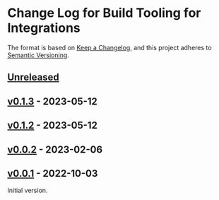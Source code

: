 # Change Log for Build Tooling for Integrations

The format is based on [Keep a Changelog](https://keepachangelog.com/en/1.0.0/),
and this project adheres to [Semantic Versioning](https://semver.org/spec/v2.0.0.html).

## [Unreleased]

## [v0.1.3] - 2023-05-12

## [v0.1.2] - 2023-05-12

## [v0.0.2] - 2023-02-06

## [v0.0.1] - 2022-10-03

Initial version.

[Unreleased]: https://github.com/yharish991/build-tooling-for-integrations/compare/v0.1.3...HEAD

[v0.1.3]: https://github.com/yharish991/build-tooling-for-integrations/compare/v0.1.2...v0.1.3

[v0.1.2]: https://github.com/yharish991/build-tooling-for-integrations/compare/v0.0.2...v0.1.2

[v0.0.2]: https://github.com/yharish991/build-tooling-for-integrations/compare/v0.0.1...v0.0.2

[v0.0.1]: https://github.com/yharish991/build-tooling-for-integrations/compare/d76e3838a0089db912197063ff28144c2ac911b1...v0.0.1
